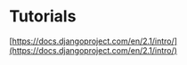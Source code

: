 # Tutorials
[https://docs.djangoproject.com/en/2.1/intro/](https://docs.djangoproject.com/en/2.1/intro/)
